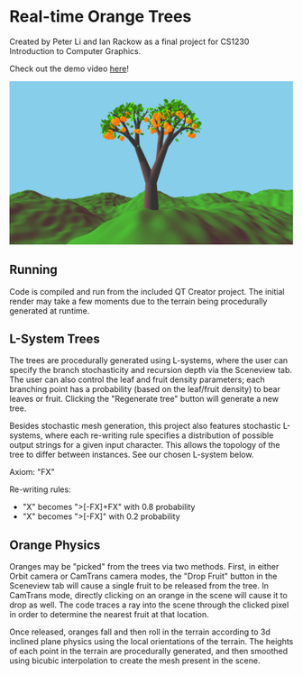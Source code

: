 # Real-time Orange Trees
Created by Peter Li and Ian Rackow as a final project for CS1230 Introduction to Computer Graphics.

Check out the demo video [here](https://www.youtube.com/watch?v=YxA3U216O9E)!

![CS1230: Real Time Orange Trees](orange1.png)

## Running

Code is compiled and run from the included QT Creator project. The initial render may take a few moments due to the terrain being procedurally generated at runtime.

## L-System Trees

The trees are procedurally generated using L-systems, where the user can specify the branch stochasticity and recursion depth via the Sceneview tab. The user can also control the leaf and fruit density parameters; each branching point has a probability (based on the leaf/fruit density) to bear leaves or fruit. Clicking the "Regenerate tree" button will generate a new tree.

Besides stochastic mesh generation, this project also features stochastic L-systems, where each re-writing rule specifies a distribution of possible output strings for a given input character. This allows the topology of the tree to differ between instances. See our chosen L-system below.

Axiom: "FX"

Re-writing rules:
- "X" becomes ">[-FX]+FX" with 0.8 probability
- "X" becomes ">[-FX]" with 0.2 probability

## Orange Physics

Oranges may be "picked" from the trees via two methods. First, in either Orbit camera or CamTrans camera modes, the "Drop Fruit" button in the Sceneview tab will cause a single fruit to be released from the tree. In CamTrans mode, directly clicking on an orange in the scene will cause it to drop as well. The code traces a ray into the scene through the clicked pixel in order to determine the nearest fruit at that location.

Once released, oranges fall and then roll in the terrain according to 3d inclined plane physics using the local orientations of the terrain. The heights of each point in the terrain are procedurally generated, and then smoothed using bicubic interpolation to create the mesh present in the scene.

